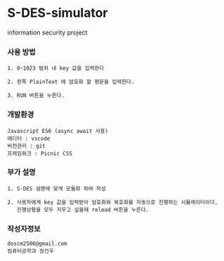 # S-DES-simulator
information security project

### 사용 방법
```
1. 0~1023 범위 내 key 값을 입력한다

2. 왼쪽 PlainText 에 암호화 할 평문을 입력한다.

3. RUN 버튼을 누른다.

```


### 개발환경
```
Javascript ES6 (async await 사용)
에디터 : vscode
버전관리 : git
프레임워크 : Picnic CSS
```
### 부가 설명
```
1. S-DES 설명에 맞게 모듈화 하여 작성

2. 사용자에게 key 값을 입력받아 암호화와 복호화를 자동으로 진행하는 시뮬레이터이다.
   진행상황을 모두 지우고 싶을때 reload 버튼을 누른다.

```
### 작성자정보
```
doscm2506@gmail.com    
컴퓨터공학과 정건우   
```



